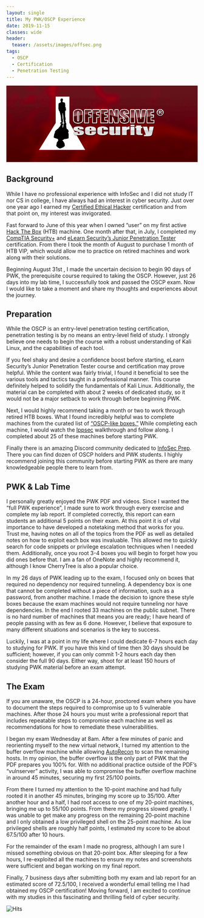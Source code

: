```yaml
---
layout: single
title: My PWK/OSCP Experience
date: 2019-11-15
classes: wide
header:
  teaser: /assets/images/offsec.png
tags:
  - OSCP
  - Certification
  - Penetration Testing
--- 
```

![](/assets/images/offsec.png)  

## Background
While I have no professional experience with InfoSec and I did not study IT nor CS in college, I have always had an interest in cyber security. Just over one year ago I earned my [Certified Ethical Hacker](https://www.eccouncil.org/programs/certified-ethical-hacker-ceh/) certification and from that point on, my interest was invigorated. 

Fast forward to June of this year when I owned “user” on my first active [Hack The Box]( https://www.hackthebox.eu/) (HTB) machine. One month after that, in July, I completed my [CompTIA Security+](https://www.comptia.org/certifications/security) and [eLearn Security’s Junior Penetration Tester](https://www.elearnsecurity.com/certification/ejpt/) certification. From there I took the month of August to purchase 1 month of HTB VIP, which would allow me to practice on retired machines and work along with their solutions. 

Beginning August 31st , I made the uncertain decision to begin 90 days of PWK, the prerequisite course required to taking the OSCP. However, just 26 days into my lab time, I successfully took and passed the OSCP exam. Now I would like to take a moment and share my thoughts and experiences about the journey.

## Preparation
While the OSCP is an entry-level penetration testing certification, penetration testing is by no means an entry-level field of study. I strongly believe one needs to begin the course with a robust understanding of Kali Linux, and the capabilities of each tool.

If you feel shaky and desire a confidence boost before starting, eLearn Security’s Junior Penetration Tester course and certification may prove helpful. While the content was fairly trivial, I found it beneficial to see the various tools and tactics taught in a professional manner. This course definitely helped to solidify the fundamentals of Kali Linux. Additionally, the material can be completed with about 2 weeks of dedicated study, so it would not be a major setback to work through before beginning PWK.

Next, I would highly recommend taking a month or two to work through retired HTB boxes. What I found incredibly helpful was to complete machines from the curated list of [“OSCP-like boxes.”]( https://docs.google.com/spreadsheets/d/1dwSMIAPIam0PuRBkCiDI88pU3yzrqqHkDtBngUHNCw8/edit#gid=1839402159) While completing each machine, I would watch the [Ippsec]( https://www.youtube.com/channel/UCa6eh7gCkpPo5XXUDfygQQA) walkthrough and follow along. I completed about 25 of these machines before starting PWK.

Finally there is an amazing Discord community dedicated to [InfoSec Prep](https://discord.gg/TyZpfAs). There you can find dozen of OSCP holders and PWK students. I highly recommend joining this community before starting PWK as there are many knowledgeable people there to learn from.

## PWK & Lab Time
I personally greatly enjoyed the PWK PDF and videos. Since I wanted the “full PWK experience”, I made sure to work through every exercise and complete my lab report. If completed correctly, this report can earn students an additional 5 points on their exam. 
At this point it is of vital importance to have developed a notetaking method that works for you. Trust me, having notes on all of the topics from the PDF as well as detailed notes on how to exploit each box was invaluable. This allowed me to quickly search for code snippets or privilege escalation techniques when I needed them. Additionally, once you root 3-4 boxes you will begin to forget how you did ones before that. I am a fan of OneNote and highly recommend it, although I know CherryTree is also a popular choice.

In my 26 days of PWK leading up to the exam, I focused only on boxes that required no dependency nor required tunneling. A dependency box is one that cannot be completed without a piece of information, such as a password, from another machine. I made the decision to ignore these style boxes because the exam machines would not require tunneling nor have dependencies. In the end I rooted 33 machines on the public subnet. There is no hard number of machines that means you are ready; I have heard of people passing with as few as 6 done. However, I believe that exposure to many different situations and scenarios is the key to success.

Luckily, I was at a point in my life where I could dedicate 6-7 hours each day to studying for PWK. If you have this kind of time then 30 days should be sufficient; however, if you can only commit 1-2 hours each day then consider the full 90 days. Either way, shoot for at least 150 hours of studying PWK material before an exam attempt.

## The Exam
If you are unaware, the OSCP is a 24-hour, proctored exam where you have to document the steps required to compromise up to 5 vulnerable machines. After those 24 hours you must write a professional report that includes repeatable steps to compromise each machine as well as recommendations for how to remediate these vulnerabilities.

I began my exam Wednesday at 8am. After a few minutes of panic and reorienting myself to the new virtual network, I turned my attention to the buffer overflow machine while allowing [AutoRecon](https://github.com/Tib3rius/AutoRecon) to scan the remaining hosts. In my opinion, the buffer overflow is the only part of PWK that the PDF prepares you 100% for. With no additional practice outside of the PDF’s “vulnserver” activity, I was able to compromise the buffer overflow machine in around 45 minutes, securing my first 25/100 points.

From there I turned my attention to the 10-point machine and had fully rooted it in another 45 minutes, bringing my score up to 35/100. After another hour and a half, I had root access to one of my 20-point machines, bringing me up to 55/100 points. From there my progress slowed greatly. I was unable to get make any progress on the remaining 20-point machine and I only obtained a low privileged shell on the 25-point machine. As low privileged shells are roughly half points, I estimated my score to be about 67.5/100 after 10 hours.

For the remainder of the exam I made no progress, although I am sure I missed something obvious on that 20-point box. After sleeping for a few hours, I re-exploited all the machines to ensure my notes and screenshots were sufficient and began working on my final report. 

Finally, 7 business days after submitting both my exam and lab report for an estimated score of 72.5/100, I received a wonderful email telling me I had obtained my OSCP certification! Moving forward, I am excited to continue with my studies in this fascinating and thrilling field of cyber security.   


![Hits](https://hitcounter.pythonanywhere.com/count/tag.svg?url=https%3A%2F%2Fcinzinga.github.io%2FPWK-OSCP%2F)
